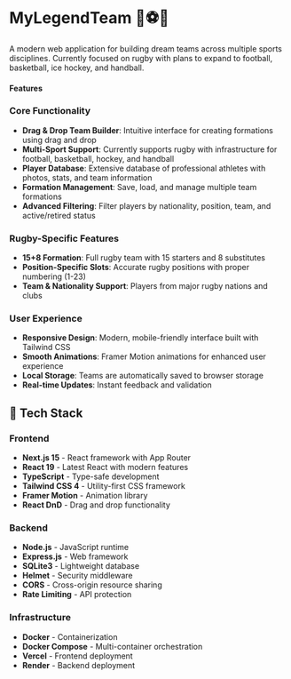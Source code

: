 # MyLegendTeam 🏉⚽🏀

A modern web application for building dream teams across multiple sports disciplines. Currently focused on rugby with plans to expand to football, basketball, ice hockey, and handball.

#### Features

### Core Functionality
- **Drag & Drop Team Builder**: Intuitive interface for creating formations using drag and drop
- **Multi-Sport Support**: Currently supports rugby with infrastructure for football, basketball, hockey, and handball
- **Player Database**: Extensive database of professional athletes with photos, stats, and team information
- **Formation Management**: Save, load, and manage multiple team formations
- **Advanced Filtering**: Filter players by nationality, position, team, and active/retired status

### Rugby-Specific Features
- **15+8 Formation**: Full rugby team with 15 starters and 8 substitutes
- **Position-Specific Slots**: Accurate rugby positions with proper numbering (1-23)
- **Team & Nationality Support**: Players from major rugby nations and clubs

### User Experience
- **Responsive Design**: Modern, mobile-friendly interface built with Tailwind CSS
- **Smooth Animations**: Framer Motion animations for enhanced user experience
- **Local Storage**: Teams are automatically saved to browser storage
- **Real-time Updates**: Instant feedback and validation

## 🚀 Tech Stack

### Frontend
- **Next.js 15** - React framework with App Router
- **React 19** - Latest React with modern features
- **TypeScript** - Type-safe development
- **Tailwind CSS 4** - Utility-first CSS framework
- **Framer Motion** - Animation library
- **React DnD** - Drag and drop functionality

### Backend
- **Node.js** - JavaScript runtime
- **Express.js** - Web framework
- **SQLite3** - Lightweight database
- **Helmet** - Security middleware
- **CORS** - Cross-origin resource sharing
- **Rate Limiting** - API protection

### Infrastructure
- **Docker** - Containerization
- **Docker Compose** - Multi-container orchestration
- **Vercel** - Frontend deployment
- **Render** - Backend deployment
